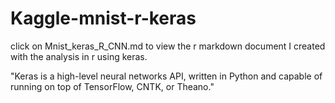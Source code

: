 # Kaggle-mnist-r-keras

click on Mnist_keras_R_CNN.md to view the r markdown document I created with the analysis in r using keras. 

"Keras is a high-level neural networks API, written in Python and capable of running on top of TensorFlow, CNTK, or Theano."
